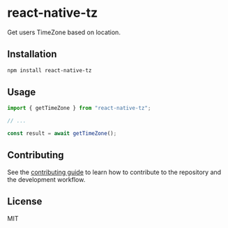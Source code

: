 # react-native-tz

Get users TimeZone based on location.

## Installation

```sh
npm install react-native-tz
```

## Usage

```js
import { getTimeZone } from "react-native-tz";

// ...

const result = await getTimeZone();
```

## Contributing

See the [contributing guide](CONTRIBUTING.md) to learn how to contribute to the repository and the development workflow.

## License

MIT
